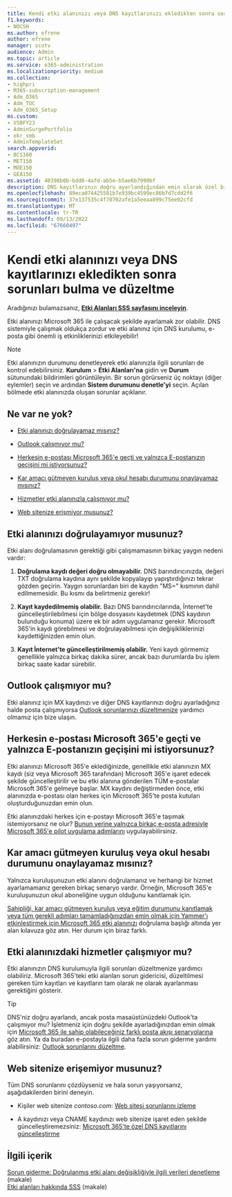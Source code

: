 ```yaml
---
title: Kendi etki alanınızı veya DNS kayıtlarınızı ekledikten sonra sorunları bulma ve düzeltme
f1.keywords:
- NOCSH
ms.author: efrene
author: efrene
manager: scotv
audience: Admin
ms.topic: article
ms.service: o365-administration
ms.localizationpriority: medium
ms.collection:
- highpri
- M365-subscription-management
- Adm_O365
- Adm_TOC
- Adm_O365_Setup
ms.custom:
- VSBFY23
- AdminSurgePortfolio
- okr_smb
- AdminTemplateSet
search.appverid:
- BCS160
- MET150
- MOE150
- GEA150
ms.assetid: 40398b0b-bdd0-4afd-ab5e-b5ae6b7990bf
description: DNS kayıtlarının doğru ayarlandığından emin olarak özel bir etki alanı ayarlarken karşılaştığınız sorunları izlemeyi öğrenin.
ms.openlocfilehash: 89eca074425581b7e939bc4599ec86b7d7cdd2f6
ms.sourcegitcommit: 37e137535c4f70702afe1a5eeaa899c75ee02cfd
ms.translationtype: MT
ms.contentlocale: tr-TR
ms.lasthandoff: 09/13/2022
ms.locfileid: "67660497"
---
```

# <a name="find-and-fix-issues-after-adding-your-domain-or-dns-records"></a>Kendi etki alanınızı veya DNS kayıtlarınızı ekledikten sonra sorunları bulma ve düzeltme

 Aradığınızı bulamazsanız, **[Etki Alanları SSS sayfasını inceleyin](../setup/domains-faq.yml)**. 
  
Etki alanınızı Microsoft 365 ile çalışacak şekilde ayarlamak zor olabilir. DNS sistemiyle çalışmak oldukça zordur ve etki alanınız için DNS kurulumu, e-posta gibi önemli iş etkinliklerinizi etkileyebilir!

> [!NOTE]
> Etki alanınızın durumunu denetleyerek etki alanınızla ilgili sorunları de kontrol edebilirsiniz. **Kurulum** > **Etki Alanları'na** gidin ve **Durum** sütunundaki bildirimleri görüntüleyin. Bir sorun görürseniz üç noktayı (diğer eylemler) seçin ve ardından **Sistem durumunu denetle'yi** seçin. Açılan bölmede etki alanınızda oluşan sorunlar açıklanır.
  
## <a name="whats-going-on"></a>Ne var ne yok?

- [Etki alanınızı doğrulayamaz mısınız?](#cant-verify-your-domain)
    
- [Outlook çalışmıyor mu?](#outlook-isnt-working)
    
- [Herkesin e-postası Microsoft 365'e geçti ve yalnızca E-postanızın geçişini mi istiyorsunuz?](#everyones-email-got-switched-to-microsoft-365-and-you-only-wanted-your-email-to-switch)

- [Kar amacı gütmeyen kuruluş veya okul hesabı durumunu onaylayamaz mısınız?](#cant-confirm-non-profit-or-school-account-status)

- [Hizmetler etki alanınızla çalışmıyor mu?](#services-not-working-with-your-domain)
    
- [Web sitenize erişmiyor musunuz?](#accessing-your-website-isnt-working)

## <a name="cant-verify-your-domain"></a>Etki alanınızı doğrulayamıyor musunuz?

Etki alanı doğrulamasının gerektiği gibi çalışmamasının birkaç yaygın nedeni vardır:
  
1. **Doğrulama kaydı değeri doğru olmayabilir.** DNS barındırıcınızda, değeri TXT doğrulama kaydına aynı şekilde kopyalayıp yapıştırdığınızı tekrar gözden geçirin. Yaygın sorunlardan biri de kaydın "MS=" kısmının dahil edilmemesidir. Bu kısmı da belirtmeniz gerekir! 
    
2. **Kayıt kaydedilmemiş olabilir.** Bazı DNS barındırıcılarında, İnternet'te güncelleştirilebilmesi için bölge dosyasını kaydetmek (DNS kaydının bulunduğu konuma) üzere ek bir adım uygulamanız gerekir. Microsoft 365'in kaydı görebilmesi ve doğrulayabilmesi için değişikliklerinizi kaydettiğinizden emin olun. 
    
3. **Kayıt İnternet'te güncelleştirilmemiş olabilir.** Yeni kaydı görmemiz genellikle yalnızca birkaç dakika sürer, ancak bazı durumlarda bu işlem birkaç saate kadar sürebilir. 
    
## <a name="outlook-isnt-working"></a>Outlook çalışmıyor mu?

Etki alanınız için MX kaydınızı ve diğer DNS kayıtlarınızı doğru ayarladığınız halde posta çalışmıyorsa [Outlook sorunlarınızı düzeltmenize](/exchange/troubleshoot/outlook-connectivity/outlook-connection-issues) yardımcı olmamız için bize ulaşın.
  
## <a name="everyones-email-got-switched-to-microsoft-365-and-you-only-wanted-your-email-to-switch"></a>Herkesin e-postası Microsoft 365'e geçti ve yalnızca E-postanızın geçişini mi istiyorsunuz?
<a name="BKMK_EmailSwitched"> </a>

Etki alanınızı Microsoft 365'e eklediğinizde, genellikle etki alanınızın MX kaydı (siz veya Microsoft 365 tarafından) Microsoft 365'e işaret edecek şekilde güncelleştirilir ve bu etki alanına gönderilen TÜM e-postalar Microsoft 365'e gelmeye başlar. MX kaydını değiştirmeden önce, etki alanınızda e-postası olan herkes için Microsoft 365'te posta kutuları oluşturduğunuzdan emin olun.
  
Etki alanınızdaki herkes için e-postayı Microsoft 365'e taşımak istemiyorsanız ne olur? [Bunun yerine yalnızca birkaç e-posta adresiyle Microsoft 365'e pilot uygulama adımlarını](../setup/domains-faq.yml) uygulayabilirsiniz.
  
## <a name="cant-confirm-non-profit-or-school-account-status"></a>Kar amacı gütmeyen kuruluş veya okul hesabı durumunu onaylayamaz mısınız?
<a name="BKMK_validateAcct"> </a>

Yalnızca kuruluşunuzun etki alanını doğrulamanız ve herhangi bir hizmet ayarlamamanız gereken birkaç senaryo vardır. Örneğin, Microsoft 365'e kuruluşunuzun okul aboneliğine uygun olduğunu kanıtlamak için.
  
[Sahipliği, kar amacı gütmeyen kuruluş veya eğitim durumunu kanıtlamak veya tüm gerekli adımları tamamladığınızdan emin olmak için Yammer'ı etkinleştirmek için Microsoft 365 etki alanınızı](../setup/domains-faq.yml) doğrulama başlığı altında yer alan kılavuza göz atın. Her durum için biraz farklı. 
  
## <a name="services-not-working-with-your-domain"></a>Etki alanınızdaki hizmetler çalışmıyor mu?

Etki alanınızın DNS kurulumuyla ilgili sorunları düzeltmenize yardımcı olabiliriz. Microsoft 365'teki etki alanları sorun gidericisi, düzeltilmesi gereken tüm kayıtları ve kayıtların tam olarak ne olarak ayarlanması gerektiğini gösterir. 

> [!TIP]
> DNS'niz doğru ayarlandı, ancak posta masaüstünüzdeki Outlook'ta çalışmıyor mu? İşletmeniz için doğru şekilde ayarladığınızdan emin olmak için [Microsoft 365 ile sahip olabileceğiniz farklı posta akışı senaryolarına](/exchange/mail-flow-best-practices/mail-flow-best-practices) göz atın. Ya da buradan e-postayla ilgili daha fazla sorun giderme yardımı alabilirsiniz: [Outlook sorunlarını düzeltme](/exchange/troubleshoot/outlook-connectivity/outlook-connection-issues). 
  
## <a name="accessing-your-website-isnt-working"></a>Web sitenize erişemiyor musunuz?

Tüm DNS sorunlarını çözdüyseniz ve hala sorun yaşıyorsanız, aşağıdakilerden birini deneyin.
  
- Kişiler web sitenize *contoso.com*: [Web sitesi sorunlarını izleme](../setup/add-domain.md)
    
- A kaydınızı veya CNAME kaydınızı web sitenize işaret eden şekilde güncelleştiremezsiniz: [Microsoft 365'te özel DNS kayıtlarını güncelleştirme](../setup/add-domain.md)

## <a name="related-content"></a>İlgili içerik

[Sorun giderme: Doğrulanmış etki alanı değişikliğiyle ilgili verileri denetleme](/azure/active-directory/reports-monitoring/troubleshoot-audit-data-verified-domain) (makale)\
[Etki alanları hakkında SSS](../setup/domains-faq.yml) (makale)

